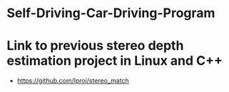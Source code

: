 # Self-Driving-Car-Driving-Program

# Link to previous stereo depth estimation project in Linux and C++
- https://github.com/lproj/stereo_match

